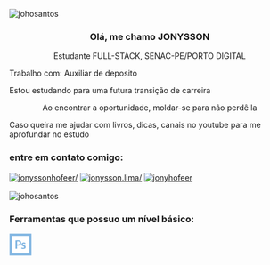 <p align="left"> <img src="https://komarev.com/ghpvc/?username=johosantos&label=Profile%20views&color=0e75b6&style=flat" alt="johosantos" /> </p>
<h3> <p align="center">Olá, me chamo JONYSSON </p></h3>
<p align="center">Estudante FULL-STACK, SENAC-PE/PORTO DIGITAL</p>
 <p align="left">Trabalho com: Auxiliar de deposito </p>
 <p align="left">Estou estudando para uma futura transição de carreira</p>
  
 <p align="center">Ao encontrar a oportunidade, moldar-se para não perdê la</p>
 
 Caso queira me ajudar com livros, dicas, canais no youtube para me aprofundar no estudo
 <h3 align="left">entre em contato comigo:</h3>
<p align="left">
<a href="https://linkedin.com/in/jonyssonhofeer/" target="blank"><img align="center" src="https://raw.githubusercontent.com/rahuldkjain/github-profile-readme-generator/master/src/images/icons/Social/linked-in-alt.svg" alt="jonyssonhofeer/" height="30" width="40" /></a>
<a href="https://fb.com/jonysson.lima/" target="blank"><img align="center" src="https://raw.githubusercontent.com/rahuldkjain/github-profile-readme-generator/master/src/images/icons/Social/facebook.svg" alt="jonysson.lima/" height="30" width="40" /></a>
<a href="https://instagram.com/jonyhofeer" target="blank"><img align="center" src="https://raw.githubusercontent.com/rahuldkjain/github-profile-readme-generator/master/src/images/icons/Social/instagram.svg" alt="jonyhofeer" height="30" width="40" /></a>
</p>
<p><img align="center" src="https://github-readme-streak-stats.herokuapp.com/?user=johosantos&theme=dark" alt="johosantos" /></p>

<h3 align="left">Ferramentas que possuo um nível básico:</h3>
<p align="left"> <a href="https://www.photoshop.com/en" target="_blank" rel="noreferrer"> <img src="https://raw.githubusercontent.com/devicons/devicon/master/icons/photoshop/photoshop-line.svg" alt="photoshop" width="40" height="40"/> </a> </p>
